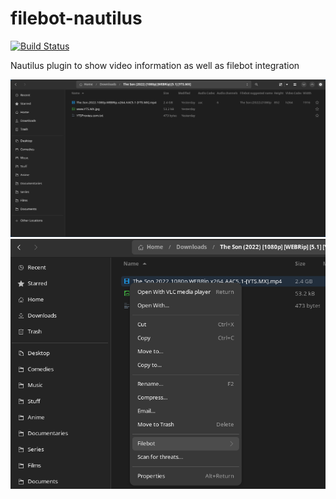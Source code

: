 # filebot-nautilus

[![Build Status](https://travis-ci.org/dmzoneill/filebot-nautilus.png?branch=master)](https://travis-ci.org/dmzoneill/filebot-nautilus)

Nautilus plugin to show video information as well as filebot integration

![alt text](https://github.com/dmzoneill/filebot-nautilus/blob/main/images/window.png?raw=true)
![alt text](https://github.com/dmzoneill/filebot-nautilus/blob/main/images/menu.png?raw=true)
